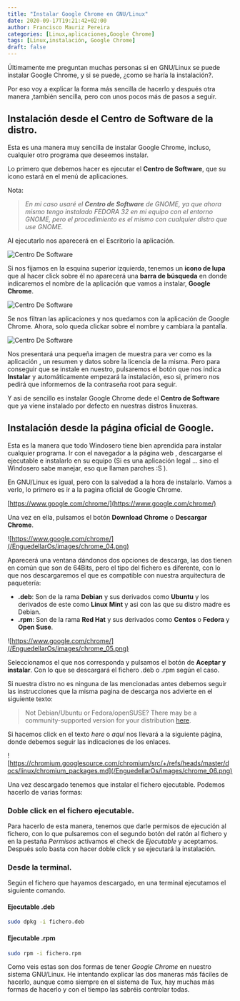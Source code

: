 ```yaml
---
title: "Instalar Google Chrome en GNU/Linux"
date: 2020-09-17T19:21:42+02:00
author: Francisco Mauriz Pereira
categories: [Linux,aplicaciones,Google Chrome]
tags: [Linux,instalación, Google Chrome]
draft: false
---
```


Últimamente me preguntan muchas personas si en GNU/Linux se puede instalar Google Chrome, y si se
puede, ¿como se haría la instalación?.

Por eso voy a explicar la forma más sencilla de hacerlo y después otra manera ,también sencilla, pero con unos pocos
más de pasos a seguir.


## Instalación desde el Centro de Software de la distro.

Esta es una manera muy sencilla de instalar Google Chrome, incluso, cualquier otro programa que deseemos instalar.

Lo primero que debemos hacer es ejecutar el **Centro de Software**, que su icono estará en el menú de aplicaciones.

Nota:

> _En mi caso usaré el **Centro de Software** de GNOME, ya que ahora mismo tengo instalado FEDORA 32 en mi equipo con
> el entorno GNOME, pero el procedimiento es el mismo con cualquier distro que use GNOME._

Al ejecutarlo nos aparecerá en el Escritorio la aplicación.

![Centro De Software](/EnguedellarOs/images/chrome_01.png)

Si nos fijamos en la esquina superior izquierda, tenemos un **icono de lupa** que al hacer click sobre él no aparecerá una **barra de búsqueda** en donde indicaremos el nombre de la aplicación que vamos a instalar, **Google Chrome**. 

![Centro De Software](/EnguedellarOs/images/chrome_02.png)

Se nos filtran las aplicaciones y nos quedamos con la aplicación de Google Chrome. Ahora, solo queda clickar sobre el nombre y cambiara la pantalla.

![Centro De Software](/EnguedellarOs/images/chrome_03.png)

Nos presentará una pequeña imagen de muestra para ver como es la aplicación , un resumen y datos sobre la licencia de la misma. Pero para conseguir que se instale en nuestro, pulsaremos el botón que nos indica **Instalar** y automáticamente empezará la instalación, eso si, primero nos pedirá que informemos de la contraseña root para seguir.

Y asi de sencillo es instalar Google Chrome dede el **Centro de Software** que ya viene instalado por defecto en nuestras distros linuxeras.


## Instalación desde la página oficial de Google.

Esta es la manera que todo Windosero tiene bien aprendida para instalar cualquier programa. Ir con el navegador a la página web , descargarse el ejecutable e instalarlo en su equipo (Si es una aplicación legal ... sino el Windosero sabe manejar, eso que llaman parches :S ).

En GNU/Linux es igual, pero con la salvedad a la hora de instalarlo. Vamos a verlo, lo primero es ir a la pagina oficial de Google Chrome.

[https://www.google.com/chrome/](https://www.google.com/chrome/)

Una vez en ella, pulsamos el botón **Download Chrome** o **Descargar Chrome**.

![https://www.google.com/chrome/](/EnguedellarOs/images/chrome_04.png)

Aparecerá una ventana dándonos dos opciones de descarga, las dos tienen en común que son de 64Bits, pero el tipo del fichero es diferente, con lo que nos descargaremos el que es compatible con nuestra arquitectura de paquetería:

- **.deb**: Son de la rama **Debian** y sus derivados como **Ubuntu** y los derivados de este como **Linux Mint** y asi con las que su distro madre es Debian.
- **.rpm**: Son de la rama **Red Hat** y sus derivados como **Centos** o **Fedora** y **Open Suse**.

![https://www.google.com/chrome/](/EnguedellarOs/images/chrome_05.png)

Seleccionamos el que nos corresponda y pulsamos el botón de **Aceptar y instalar**. Con lo que se descargará el fichero .deb o .rpm según el caso.

Si nuestra distro no es ninguna de las mencionadas antes debemos seguir las instrucciones que la misma pagina de descarga nos advierte en el siguiente texto:

>Not Debian/Ubuntu or Fedora/openSUSE? There may be a community-supported version for your distribution [here](https://chromium.googlesource.com/chromium/src/+/refs/heads/master/docs/linux/chromium_packages.md).

Si hacemos click en el texto *here* o *aquí* nos llevará a la siguiente página, donde debemos seguir las indicaciones de los enlaces.

![https://chromium.googlesource.com/chromium/src/+/refs/heads/master/docs/linux/chromium_packages.md](/EnguedellarOs/images/chrome_06.png)


Una vez descargado tenemos que instalar el fichero ejecutable. Podemos hacerlo de varias formas:

### Doble click en el fichero ejecutable.

Para hacerlo de esta manera, tenemos que darle permisos de ejecución al fichero, con lo que pulsaremos con el segundo botón del ratón al fichero y en la pestaña *Permisos* activamos el check de *Ejecutable* y aceptamos. Después solo basta con hacer doble click y se ejecutará la instalación.

### Desde la terminal.

Según el fichero que hayamos descargado, en una terminal ejecutamos el siguiente comando.

#### Ejecutable .deb

```bash
sudo dpkg -i fichero.deb
```

#### Ejecutable .rpm

```bash
sudo rpm -i fichero.rpm
```

Como veis estas son dos formas de tener *Google Chrome* en nuestro sistema GNU/Linux. He intentando explicar las dos maneras más fáciles de hacerlo, aunque como siempre en el sistema de Tux, hay muchas más formas de hacerlo y con el tiempo las sabréis controlar todas.  

